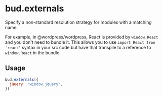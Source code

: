 # bud.externals

Specify a non-standard resolution strategy for modules with a matching name.

For example, in @wordpress/wordpress, React is provided by `window.React` and you don't need to bundle it. This allows you to use `import React from 'react'` syntax in your src code but have that transpile to a reference to `window.React` in the bundle.

## Usage

```js
bud.externals({
  jQuery: 'window.jquery',
})
```
